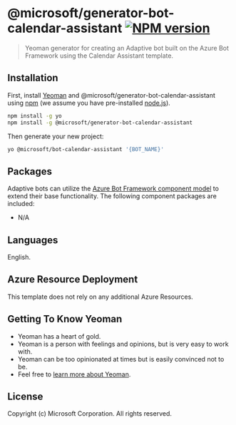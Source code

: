 # @microsoft/generator-bot-calendar-assistant [![NPM version][npm-image]][npm-url]
> Yeoman generator for creating an Adaptive bot built on the Azure Bot Framework using the Calendar Assistant template.

## Installation

First, install [Yeoman](http://yeoman.io) and @microsoft/generator-bot-calendar-assistant using [npm](https://www.npmjs.com/) (we assume you have pre-installed [node.js](https://nodejs.org/)).

```bash
npm install -g yo
npm install -g @microsoft/generator-bot-calendar-assistant
```

Then generate your new project:

```bash
yo @microsoft/bot-calendar-assistant '{BOT_NAME}'
```
## Packages
Adaptive bots can utilize the [Azure Bot Framework component model](https://aka.ms/ComponentTemplateDocumentation) to extend their base functionality. The following component packages are included:

- N/A

## Languages
English.

## Azure Resource Deployment
This template does not rely on any additional Azure Resources.

## Getting To Know Yeoman

 * Yeoman has a heart of gold.
 * Yeoman is a person with feelings and opinions, but is very easy to work with.
 * Yeoman can be too opinionated at times but is easily convinced not to be.
 * Feel free to [learn more about Yeoman](http://yeoman.io/).

## License
Copyright (c) Microsoft Corporation. All rights reserved.

[npm-image]: https://badge.fury.io/js/%40microsoft%2Fgenerator-bot-calendar-assistant.svg
[npm-url]: https://www.npmjs.com/package/@microsoft/generator-bot-calendar-assistant
